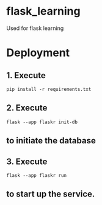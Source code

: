 # flask_learning
Used for flask learning

# Deployment
## 1. Execute
``` pip install -r requirements.txt ```

## 2. Execute
``` flask --app flaskr init-db ```    
## to initiate the database

## 3. Execute 
``` flask --app flaskr run ```  
## to start up the service.
